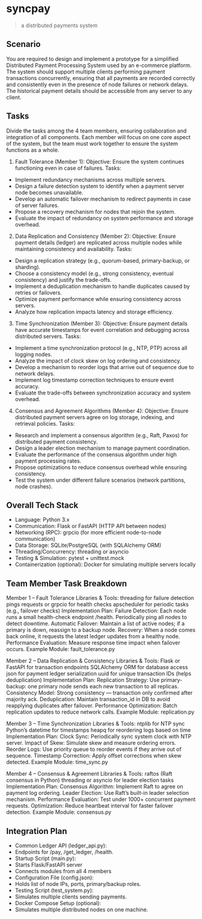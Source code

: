 # syncpay

>a distributed payments system

## Scenario
You are required to design and implement a prototype for a simplified Distributed Payment Processing System used by an e-commerce platform. The system should support multiple clients performing payment transactions concurrently, ensuring that all payments are recorded correctly and consistently even in the presence of node failures or network delays. The historical payment details should be accessible from any server to any client. 

 
## Tasks
Divide the tasks among the 4 team members, ensuring collaboration and integration of all components. Each member will focus on one core aspect of the system, but the team must work together to ensure the system functions as a whole.

1. Fault Tolerance (Member 1):
Objective: Ensure the system continues functioning even in case of failures.
Tasks:
- Implement redundancy mechanisms across multiple servers.
- Design a failure detection system to identify when a payment server node becomes unavailable.
- Develop an automatic failover mechanism to redirect payments in case of server failures.
- Propose a recovery mechanism for nodes that rejoin the system.
- Evaluate the impact of redundancy on system performance and storage overhead.
  
2. Data Replication and Consistency (Member 2):
Objective: Ensure payment details (ledger) are replicated across multiple nodes while maintaining consistency and availability.
Tasks:
- Design a replication strategy (e.g., quorum-based, primary-backup, or sharding).
- Choose a consistency model (e.g., strong consistency, eventual consistency) and justify the trade-offs.
- Implement a deduplication mechanism to handle duplicates caused by retries or failovers.
- Optimize payment performance while ensuring consistency across servers.
- Analyze how replication impacts latency and storage efficiency.
  
3. Time Synchronization (Member 3):
Objective: Ensure payment details have accurate timestamps for event correlation and debugging across distributed servers.
Tasks:
- Implement a time synchronization protocol (e.g., NTP, PTP) across all logging nodes.
- Analyze the impact of clock skew on log ordering and consistency.
- Develop a mechanism to reorder logs that arrive out of sequence due to network delays.
- Implement log timestamp correction techniques to ensure event accuracy.
- Evaluate the trade-offs between synchronization accuracy and system overhead.
  
4. Consensus and Agreement Algorithms (Member 4):
Objective: Ensure distributed payment servers agree on log storage, indexing, and retrieval policies.
Tasks:
- Research and implement a consensus algorithm (e.g., Raft, Paxos) for distributed payment consistency.
- Design a leader election mechanism to manage payment coordination.
- Evaluate the performance of the consensus algorithm under high payment processing rates.
- Propose optimizations to reduce consensus overhead while ensuring consistency.
- Test the system under different failure scenarios (network partitions, node crashes).

## Overall Tech Stack
  
- Language: Python 3.x
- Communication: Flask or FastAPI (HTTP API between nodes)
- Networking (RPC): grpcio (for more efficient node-to-node communication)
- Data Storage: SQLite/PostgreSQL (with SQLAlchemy ORM)
- Threading/Concurrency: threading or asyncio
- Testing & Simulation: pytest + unittest.mock
- Containerization (optional): Docker for simulating multiple servers locally

## Team Member Task Breakdown

Member 1 – Fault Tolerance
Libraries & Tools:
threading for failure detection pings
requests or grpcio for health checks
apscheduler for periodic tasks (e.g., failover checks)
Implementation Plan:
Failure Detection:
Each node runs a small health-check endpoint /health.
Periodically ping all nodes to detect downtime.
Automatic Failover:
Maintain a list of active nodes; if a primary is down, reassign to a backup node.
Recovery:
When a node comes back online, it requests the latest ledger updates from a healthy node.
Performance Evaluation:
Measure response time impact when failover occurs.
Example Module: fault_tolerance.py

Member 2 – Data Replication & Consistency
Libraries & Tools:
Flask or FastAPI for transaction endpoints
SQLAlchemy ORM for database access
json for payment ledger serialization
uuid for unique transaction IDs (helps deduplication)
Implementation Plan:
Replication Strategy:
Use primary-backup: one primary node sends each new transaction to all replicas.
Consistency Model:
Strong consistency — transaction only confirmed after majority ack.
Deduplication:
Maintain transaction_id in DB to avoid reapplying duplicates after failover.
Performance Optimization:
Batch replication updates to reduce network calls.
Example Module: replication.py

Member 3 – Time Synchronization
Libraries & Tools:
ntplib for NTP sync
Python’s datetime for timestamps
heapq for reordering logs based on time
Implementation Plan:
Clock Sync:
Periodically sync system clock with NTP server.
Impact of Skew:
Simulate skew and measure ordering errors.
Reorder Logs:
Use priority queue to reorder events if they arrive out of sequence.
Timestamp Correction:
Apply offset corrections when skew detected.
Example Module: time_sync.py

Member 4 – Consensus & Agreement
Libraries & Tools:
raftos (Raft consensus in Python)
threading or asyncio for leader election tasks
Implementation Plan:
Consensus Algorithm:
Implement Raft to agree on payment log ordering.
Leader Election:
Use Raft’s built-in leader selection mechanism.
Performance Evaluation:
Test under 1000+ concurrent payment requests.
Optimization:
Reduce heartbeat interval for faster failover detection.
Example Module: consensus.py

## Integration Plan
- Common Ledger API (ledger_api.py):
- Endpoints for /pay, /get_ledger, /health.
- Startup Script (main.py):
- Starts Flask/FastAPI server
- Connects modules from all 4 members
- Configuration File (config.json):
- Holds list of node IPs, ports, primary/backup roles.
- Testing Script (test_system.py):
- Simulates multiple clients sending payments.
- Docker Compose Setup (optional):
- Simulates multiple distributed nodes on one machine.


